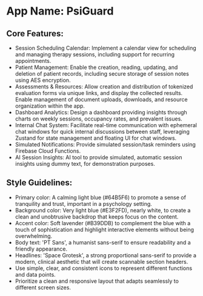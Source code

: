 # **App Name**: PsiGuard

## Core Features:

- Session Scheduling Calendar: Implement a calendar view for scheduling and managing therapy sessions, including support for recurring appointments.
- Patient Management: Enable the creation, reading, updating, and deletion of patient records, including secure storage of session notes using AES encryption.
- Assessments & Resources: Allow creation and distribution of tokenized evaluation forms via unique links, and display the collected results. Enable management of document uploads, downloads, and resource organization within the app.
- Dashboard Analytics: Design a dashboard providing insights through charts on weekly sessions, occupancy rates, and prevalent issues.
- Internal Chat System: Facilitate real-time communication with ephemeral chat windows for quick internal discussions between staff, leveraging Zustand for state management and floating UI for chat windows.
- Simulated Notifications: Provide simulated session/task reminders using Firebase Cloud Functions.
- AI Session Insights: AI tool to provide simulated, automatic session insights using dummy text, for demonstration purposes. 

## Style Guidelines:

- Primary color: A calming light blue (#64B5F6) to promote a sense of tranquility and trust, important in a psychology setting.
- Background color: Very light blue (#E3F2FD), nearly white, to create a clean and unobtrusive backdrop that keeps focus on the content.
- Accent color: Soft lavender (#B39DDB) to complement the blue with a touch of sophistication and highlight interactive elements without being overwhelming.
- Body text: 'PT Sans', a humanist sans-serif to ensure readability and a friendly appearance.
- Headlines: 'Space Grotesk', a strong proportional sans-serif to provide a modern, clinical aesthetic that will create scannable section headers.
- Use simple, clear, and consistent icons to represent different functions and data points.
- Prioritize a clean and responsive layout that adapts seamlessly to different screen sizes.